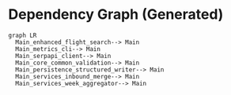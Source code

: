 # Dependency Graph (Generated)

```mermaid
graph LR
  Main_enhanced_flight_search--> Main
  Main_metrics_cli--> Main
  Main_serpapi_client--> Main
  Main_core_common_validation--> Main
  Main_persistence_structured_writer--> Main
  Main_services_inbound_merge--> Main
  Main_services_week_aggregator--> Main
```
